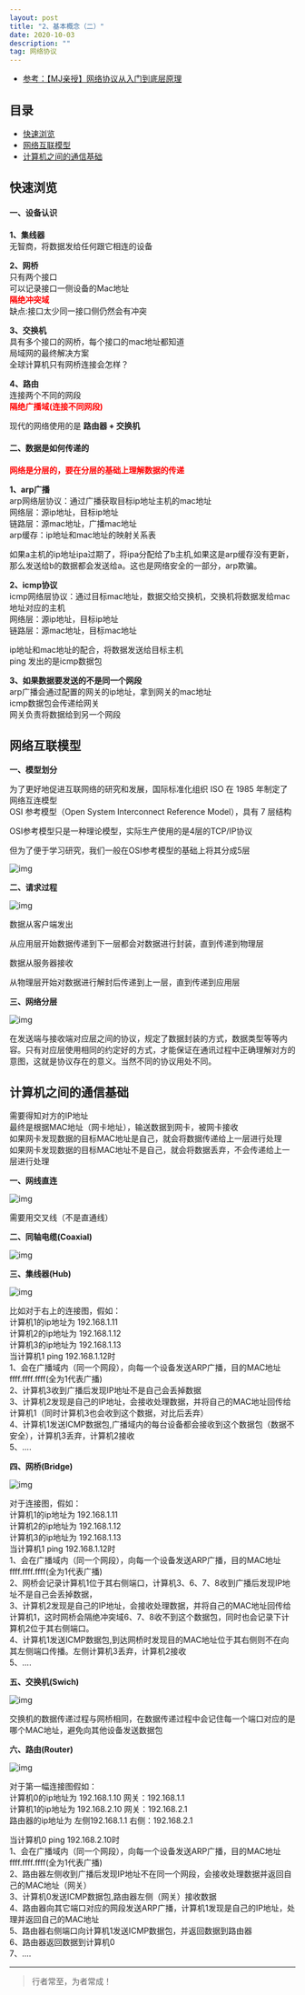 ```yaml
---
layout: post
title: "2、基本概念（二）"
date: 2020-10-03
description: ""
tag: 网络协议
---
```




- [参考：【MJ亲授】网络协议从入门到底层原理](https://ke.qq.com/course/2900359)



## 目录

* [快速浏览](#content0)
* [网络互联模型](#content1)
* [计算机之间的通信基础](#content2)


<!-- ************************************************ -->
## <a id="content0">快速浏览</a>

#### **一、设备认识**

**1、集线器**   
无智商，将数据发给任何跟它相连的设备    

**2、网桥**    
只有两个接口    
可以记录接口一侧设备的Mac地址    
<span style="color:red;font-weight:bold">隔绝冲突域</span>    
缺点:接口太少同一接口侧仍然会有冲突    

**3、交换机**    
具有多个接口的网桥，每个接口的mac地址都知道         
局域网的最终解决方案    
全球计算机只有网桥连接会怎样？   

**4、路由**     
连接两个不同的网段     
<span style="color:red;font-weight:bold">隔绝广播域(连接不同网段)</span>     

现代的网络使用的是 **路由器 + 交换机**

#### **二、数据是如何传递的**     

<span style="color:red;font-weight:bold">网络是分层的，要在分层的基础上理解数据的传递</span>

**1、arp广播**     
arp网络层协议：通过广播获取目标ip地址主机的mac地址         
网络层：源ip地址，目标ip地址    
链路层：源mac地址，广播mac地址    
arp缓存：ip地址和mac地址的映射关系表     

如果a主机的ip地址ipa过期了，将ipa分配给了b主机,如果这是arp缓存没有更新，那么发送给b的数据都会发送给a。这也是网络安全的一部分，arp欺骗。

**2、icmp协议**    
icmp网络层协议：通过目标mac地址，数据交给交换机，交换机将数据发给mac地址对应的主机           
网络层：源ip地址，目标ip地址        
链路层：源mac地址，目标mac地址     
   
ip地址和mac地址的配合，将数据发送给目标主机   
ping 发出的是icmp数据包   


**3、如果数据要发送的不是同一个网段**    
arp广播会通过配置的网关的ip地址，拿到网关的mac地址     
icmp数据包会传递给网关      
网关负责将数据给到另一个网段     




<!-- ************************************************ -->
## <a id="content1"></a>网络互联模型

**一、模型划分**

为了更好地促进互联网络的研究和发展，国际标准化组织 ISO 在 1985 年制定了网络互连模型       
OSI 参考模型（Open System Interconnect Reference Model），具有 7 层结构

OSI参考模型只是一种理论模型，实际生产使用的是4层的TCP/IP协议

但为了便于学习研究，我们一般在OSI参考模型的基础上将其分成5层

<img src="/images/Network/concept2_1.png" alt="img">


 **二、请求过程**

<img src="/images/Network/concept2_2.png" alt="img">

数据从客户端发出

从应用层开始数据传递到下一层都会对数据进行封装，直到传递到物理层

数据从服务器接收

从物理层开始对数据进行解封后传递到上一层，直到传递到应用层



 **三、网络分层**

<img src="/images/Network/concept2_3.png" alt="img">

在发送端与接收端对应层之间的协议，规定了数据封装的方式，数据类型等等内容。只有对应层使用相同的约定好的方式，才能保证在通讯过程中正确理解对方的意图，这就是协议存在的意义。当然不同的协议用处不同。


<!-- ************************************************ -->
## <a id="content2"></a>计算机之间的通信基础


需要得知对方的IP地址     
最终是根据MAC地址（网卡地址），输送数据到网卡，被网卡接收     
如果网卡发现数据的目标MAC地址是自己，就会将数据传递给上一层进行处理     
如果网卡发现数据的目标MAC地址不是自己，就会将数据丢弃，不会传递给上一层进行处理     
  

**一、网线直连**

<img src="/images/Network/concept2_4.png" alt="img">

需要用交叉线（不是直通线）



**二、同轴电缆(Coaxial)**

<img src="/images/Network/concept2_5.png" alt="img">



**三、集线器(Hub)**

<img src="/images/Network/concept2_6.png" alt="img">

比如对于右上的连接图，假如：          
计算机1的ip地址为 192.168.1.11           
计算机2的ip地址为 192.168.1.12          
计算机3的ip地址为 192.168.1.13        
当计算机1 ping 192.168.1.12时      
1、会在广播域内（同一个网段），向每一个设备发送ARP广播，目的MAC地址ffff.ffff.ffff(全为1代表广播)      
2、计算机3收到广播后发现IP地址不是自己会丢掉数据      
3、计算机2发现是自己的IP地址，会接收处理数据，并将自己的MAC地址回传给计算机1（同时计算机3也会收到这个数据，对比后丢弃）           
4、计算机1发送ICMP数据包,广播域内的每台设备都会接收到这个数据包（数据不安全），计算机3丢弃，计算机2接收      
5、....      


**四、网桥(Bridge)**

<img src="/images/Network/concept2_7.png" alt="img">

对于连接图，假如：          
计算机1的ip地址为 192.168.1.11           
计算机2的ip地址为 192.168.1.12          
计算机3的ip地址为 192.168.1.13        
当计算机1 ping 192.168.1.12时      
1、会在广播域内（同一个网段），向每一个设备发送ARP广播，目的MAC地址ffff.ffff.ffff(全为1代表广播)      
2、网桥会记录计算机1位于其右侧端口，计算机3、6、7、8收到广播后发现IP地址不是自己会丢掉数据，    
3、计算机2发现是自己的IP地址，会接收处理数据，并将自己的MAC地址回传给计算机1，这时网桥会隔绝冲突域6、7、8收不到这个数据包，同时也会记录下计算机2位于其右侧端口。           
4、计算机1发送ICMP数据包,到达网桥时发现目的MAC地址位于其右侧则不在向其左侧端口传播。左侧计算机3丢弃，计算机2接收     
5、....  



**五、交换机(Swich)**

<img src="/images/Network/concept2_8.png" alt="img">

交换机的数据传递过程与网桥相同，在数据传递过程中会记住每一个端口对应的是哪个MAC地址，避免向其他设备发送数据包

**六、路由(Router)**

<img src="/images/Network/concept2_9.png" alt="img">

对于第一幅连接图假如：          
计算机0的ip地址为 192.168.1.10    网关：192.168.1.1           
计算机1的ip地址为 192.168.2.10    网关：192.168.2.1      
路由器的ip地址为 左侧192.168.1.1  右侧：192.168.2.1     

当计算机0 ping 192.168.2.10时       
1、会在广播域内（同一个网段），向每一个设备发送ARP广播，目的MAC地址ffff.ffff.ffff(全为1代表广播)            
2、路由器左侧收到广播后发现IP地址不在同一个网段，会接收处理数据并返回自己的MAC地址（网关）                
3、计算机0发送ICMP数据包,路由器左侧（网关）接收数据       
4、路由器向其它端口对应的网段发送ARP广播，计算机1发现是自己的IP地址，处理并返回自己的MAC地址      
5、路由器右侧端口向计算机1发送ICMP数据包，并返回数据到路由器      
6、路由器返回数据到计算机0      
7、....      




----------
>  行者常至，为者常成！


